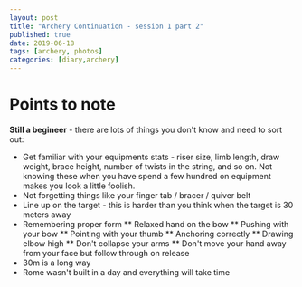 ```yaml
---
layout: post
title: "Archery Continuation - session 1 part 2"
published: true
date: 2019-06-18
tags: [archery, photos]
categories: [diary,archery]
---
```

# Points to note
 **Still a begineer** - there are lots of things you don't know and need to sort out:
* Get familiar with your equipments stats - riser size, limb length, draw weight, brace height, number of twists in the string, and so on.  Not knowing these when you have spend a few hundred on equipment makes you look a little foolish.
* Not forgetting things like your finger tab / bracer / quiver belt
* Line up on the target - this is harder than you  think when the target is 30 meters away
* Remembering proper form
** Relaxed hand on the bow
** Pushing with your bow
** Pointing with your thumb
** Anchoring correctly
** Drawing elbow high
** Don't collapse your arms
** Don't move your hand away from your face but follow through on release
* 30m is a long way
* Rome wasn't built in a day and everything will take time
